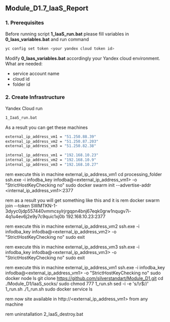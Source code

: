 
## Module_D1.7_IaaS_Report

### 1.	Prerequisites
Before running script **1_IaaS_run.bat** please fill variables in **0_Iaas_variables.bat** and run command 

```sh
yc config set token <your yandex cloud token id>
```

Modify **0_Iaas_variables.bat** accordingly your Yandex cloud environment. What are needed:
* service account name
* cloud id
* folder id

### 2. Create Infrastructure
Yandex Cloud run 

```sh
1_IaaS_run.bat
```

As a result you can get these machines
```sh
external_ip_address_vm1 = "51.250.88.39"
external_ip_address_vm2 = "51.250.87.203"
external_ip_address_vm3 = "51.250.82.38"

internal_ip_address_vm1 = "192.168.10.23"
internal_ip_address_vm2 = "192.168.10.9"
internal_ip_address_vm3 = "192.168.10.27"
```

rem execute this in machine external_ip_address_vm1
cd processing_folder
ssh.exe -i infodba_key infodba@<external_ip_address_vm1> -o "StrictHostKeyChecking no" 
sudo docker swarm init --advertise-addr <internal_ip_address_vm1>:2377

rem as a result you will get something like this and it is <docker swarm join command above>
rem docker swarm join --token SWMTKN-1-3dyyc0jdp557440vmmcsylrjrgqpn4bnj67eqk0grw1nqugv7i-4q1u4ev6j2e9y7c9quic1xj0b 192.168.10.23:2377

rem execute this in machine external_ip_address_vm2
ssh.exe -i infodba_key infodba@<external_ip_address_vm2> -o "StrictHostKeyChecking no"
sudo <docker swarm join command above>
exit

rem execute this in machine external_ip_address_vm3
ssh.exe -i infodba_key infodba@<external_ip_address_vm3> -o "StrictHostKeyChecking no"
sudo <docker swarm join command above>
exit


rem execute this in machine external_ip_address_vm1
ssh.exe -i infodba_key infodba@<external_ip_address_vm1> -o "StrictHostKeyChecking no" 
sudo docker node ls
git clone https://github.com/silverstandart/Module_D1.git
cd ./Module_D1/IaaS_socks/
sudo chmod 777 1_run.sh
sed -i -e 's/\r$//' 1_run.sh
./1_run.sh
sudo docker service ls

rem now site available in http://<external_ip_address_vm1> from any machine


rem uninstallation
2_IaaS_destroy.bat
